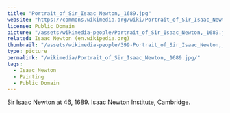 ```yaml
---
title: "Portrait_of_Sir_Isaac_Newton,_1689.jpg"
website: "https://commons.wikimedia.org/wiki/Portrait_of_Sir_Isaac_Newton,_1689.jpg"
license: Public Domain
picture: "/assets/wikimedia-people/Portrait_of_Sir_Isaac_Newton,_1689.jpg"
related: Isaac Newton (en.wikipedia.org)
thumbnail: "/assets/wikimedia-people/399-Portrait_of_Sir_Isaac_Newton,_1689.jpg"
type: picture
permalink: "/wikimedia/Portrait_of_Sir_Isaac_Newton,_1689.jpg/"
tags:
  - Isaac Newton
  - Painting
  - Public Domain
---
```

Sir Isaac Newton at 46, 1689. Isaac Newton Institute, Cambridge.